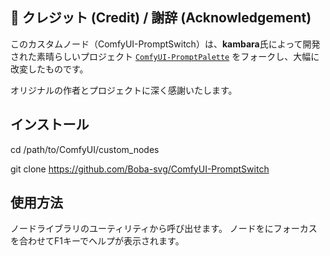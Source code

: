 ## 🌟 クレジット (Credit) / 謝辞 (Acknowledgement)

このカスタムノード（ComfyUI-PromptSwitch）は、**kambara**氏によって開発された素晴らしいプロジェクト [`ComfyUI-PromptPalette`](https://github.com/kambara/ComfyUI-PromptPalette) をフォークし、大幅に改変したものです。

オリジナルの作者とプロジェクトに深く感謝いたします。

## インストール

cd /path/to/ComfyUI/custom_nodes

git clone https://github.com/Boba-svg/ComfyUI-PromptSwitch

## 使用方法

ノードライブラリのユーティリティから呼び出せます。
ノードをにフォーカスを合わせてF1キーでヘルプが表示されます。

